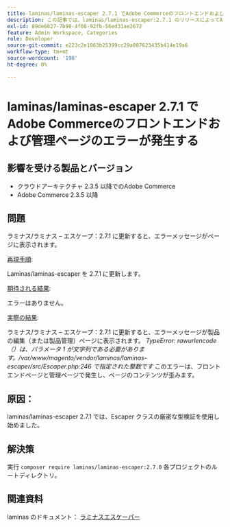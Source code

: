 ```yaml
---
title: laminas/laminas-escaper 2.7.1 でAdobe Commerceのフロントエンドおよび管理ページのエラーが発生する
description: この記事では、laminas/laminas-escaper:2.7.1 のリリースによってAdobe Commerceの製品管理、カテゴリおよび製品ページの機能が損なわれている問題の解決策について説明します。 この問題は、Adobe Commerce 2.4.3 で修正されます。
exl-id: 89de6827-7b90-4f08-92fb-56ed31ae2672
feature: Admin Workspace, Categories
role: Developer
source-git-commit: e223c2e1063b25399cc29a087623435b414e19a6
workflow-type: tm+mt
source-wordcount: '198'
ht-degree: 0%

---
```


# laminas/laminas-escaper 2.7.1 でAdobe Commerceのフロントエンドおよび管理ページのエラーが発生する


## 影響を受ける製品とバージョン

* クラウドアーキテクチャ 2.3.5 以降でのAdobe Commerce
* Adobe Commerce 2.3.5 以降

## 問題

ラミナス/ラミナス – エスケープ：2.7.1 に更新すると、エラーメッセージがページに表示されます。

<u>再現手順</u>:

Laminas/laminas-escaper を 2.7.1 に更新します。

<u>期待される結果</u>:

エラーはありません。

<u>実際の結果</u>:

ラミナス/ラミナス – エスケープ：2.7.1 に更新すると、エラーメッセージが製品の編集（または製品管理）ページに表示されます。 *TypeError: rawurlencode （）は、パラメータ 1 が文字列である必要があります。/var/www/magento/vendor/laminas/laminas-escaper/src/Escaper.php:246 で指定された整数です*
このエラーは、フロントエンドページと管理ページで発生し、ページのコンテンツが歪みます。

## 原因：

laminas/laminas-escaper 2.7.1 では、Escaper クラスの厳密な型検証を使用し始めました。

## 解決策

実行 `composer require laminas/laminas-escaper:2.7.0` 各プロジェクトのルートディレクトリ。

## 関連資料

laminas のドキュメント： [ラミナスエスケーパー](https://docs.laminas.dev/laminas-escaper/)
